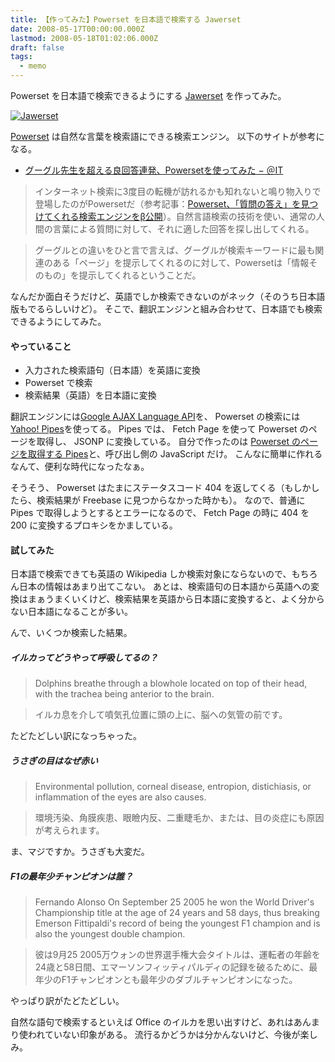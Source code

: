```yaml
---
title: 【作ってみた】Powerset を日本語で検索する Jawerset
date: 2008-05-17T00:00:00.000Z
lastmod: 2008-05-18T01:02:06.000Z
draft: false
tags:
  - memo
---
```


Powerset を日本語で検索できるようにする [Jawerset](http://www.machu.jp/jawerset/) を作ってみた。

[![Jawerset](https://farm3.staticflickr.com/2062/2498891995_5a96063726.jpg "Jawerset")](http://www.flickr.com/photos/machu/2498891995/)

[Powerset](http://www.powerset.com/) は自然な言葉を検索語にできる検索エンジン。 以下のサイトが参考になる。

* [グーグル先生を超える良回答連発、Powersetを使ってみた − ＠IT](http://www.atmarkit.co.jp/news/200805/15/ps.html)

> インターネット検索に3度目の転機が訪れるかも知れないと鳴り物入りで登場したのがPowersetだ（参考記事：[Powerset、「質問の答え」を見つけてくれる検索エンジンをβ公開](http://www.itmedia.co.jp/news/articles/0805/13/news016.html)）。自然言語検索の技術を使い、通常の人間の言葉による質問に対して、それに適した回答を探し出してくれる。

> グーグルとの違いをひと言で言えば、グーグルが検索キーワードに最も関連のある「ページ」を提示してくれるのに対して、Powersetは「情報そのもの」を提示してくれるということだ。

なんだか面白そうだけど、英語でしか検索できないのがネック（そのうち日本語版もでるらしいけど）。 そこで、翻訳エンジンと組み合わせて、日本語でも検索できるようにしてみた。

#### やっていること

* 入力された検索語句（日本語）を英語に変換
* Powerset で検索
* 検索結果（英語）を日本語に変換

翻訳エンジンには[Google AJAX Language API](http://code.google.com/apis/ajaxlanguage/)を、 Powerset の検索には [Yahoo! Pipes](http://pipes.yahoo.com/pipes/)を使ってる。 Pipes では、 Fetch Page を使って Powerset のページを取得し、 JSONP に変換している。 自分で作ったのは [Powerset のページを取得する Pipes](http://pipes.yahoo.com/machu/powerset)と、呼び出し側の JavaScript だけ。 こんなに簡単に作れるなんて、便利な時代になったなぁ。

そうそう、 Powerset はたまにステータスコード 404 を返してくる（もしかしたら、検索結果が Freebase に見つからなかった時かも）。 なので、普通に Pipes で取得しようとするとエラーになるので、 Fetch Page の時に 404 を 200 に変換するプロキシをかましている。

#### 試してみた

日本語で検索できても英語の Wikipedia しか検索対象にならないので、もちろん日本の情報はあまり出てこない。 あとは、検索語句の日本語から英語への変換はまぁうまくいくけど、検索結果を英語から日本語に変換すると、よく分からない日本語になることが多い。

んで、いくつか検索した結果。

##### イルカってどうやって呼吸してるの？

> Dolphins breathe through a blowhole located on top of their head, with the trachea being anterior to the brain.

> イルカ息を介して噴気孔位置に頭の上に、脳への気管の前です。

たどたどしい訳になっちゃった。

##### うさぎの目はなぜ赤い

> Environmental pollution, corneal disease, entropion, distichiasis, or inflammation of the eyes are also causes.

> 環境汚染、角膜疾患、眼瞼内反、二重睫毛か、または、目の炎症にも原因が考えられます。

ま、マジですか。うさぎも大変だ。

##### F1の最年少チャンピオンは誰？

> Fernando Alonso On September 25 2005 he won the World Driver's Championship title at the age of 24 years and 58 days, thus breaking Emerson Fittipaldi's record of being the youngest F1 champion and is also the youngest double champion.

> 彼は9月25 2005万ウォンの世界選手権大会タイトルは、運転者の年齢を24歳と58日間、エマーソンフィッティパルディの記録を破るために、最年少のF1チャンピオンとも最年少のダブルチャンピオンになった。

やっぱり訳がたどたどしい。

自然な語句で検索するといえば Office のイルカを思い出すけど、あれはあんまり使われていない印象がある。 流行るかどうかは分かんないけど、今後が楽しみ。

